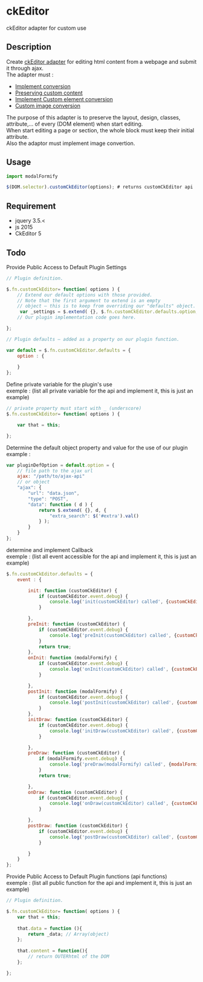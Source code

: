 # ckEditor
ckEditor adapter for custom use



## Description 
Create <a href="https://ckeditor.com/ckeditor-5/" target="_blank" >ckEditor adapter</a> for editing html content from a webpage and submit it through ajax. <br>
The adapter must :
<ul>
  <li>
    <a href="https://ckeditor.com/docs/ckeditor5/latest/framework/guides/deep-dive/conversion/conversion-introduction.html" target="_blank">Implement conversion</a>
  </li>
  <li>
    <a href="https://ckeditor.com/docs/ckeditor5/latest/framework/guides/deep-dive/conversion/conversion-preserving-custom-content.html" 
       target="_blank">
      Preserving custom content
    </a>
  </li>
  <li>
    <a href="https://ckeditor.com/docs/ckeditor5/latest/framework/guides/deep-dive/conversion/custom-element-conversion.html" 
       target="_blank">
      Implement Custom element conversion
    </a>
  </li>
  <li><a href="https://ckeditor.com/docs/ckeditor5/latest/framework/guides/deep-dive/conversion/conversion-preserving-custom-content.html">Custom image conversion</a></li>
</ul>

The purpose of this adapter is to preserve the layout, design, classes, attribute,... of every <TAG> (DOM element) when start editing. <br>
When start editing a page or section, the whole block must keep their initial attribute. <br>
Also the adaptor must implement image convertion. <br>


## Usage

```javascript
import modalFormify

$(DOM.selector).customCkEditor(options); # returns customCkEditor api
```

## Requirement 

<ul>
  <li>jquery 3.5.< </li>
  <li>js 2015 </li>
  <li>CkEditor 5 </li>
</ul>


## Todo
Provide Public Access to Default Plugin Settings
```javascript
// Plugin definition.

$.fn.customCkEditor= function( options ) {    
    // Extend our default options with those provided.    
    // Note that the first argument to extend is an empty    
    // object – this is to keep from overriding our "defaults" object.
     var _settings = $.extend( {}, $.fn.customCkEditor.defaults.option, options );  
    // Our plugin implementation code goes here. 

}; 

// Plugin defaults – added as a property on our plugin function.

var default = $.fn.customCkEditor.defaults = {
    option : {
      
    }
};
```
Define private variable for the plugin's use <br>
exemple : (list all private variable for the api and implement it, this is just an example)
```javascript
// private property must start with _ (underscore)
$.fn.customCkEditor= function( options ) {    

    var that = this;

}; 

```

Determine the default object property and value for the use of our plugin <br>
example :
```javascript
var pluginDefOption = default.option = {
    // file path to the ajax url
    ajax: "/path/to/ajax-api"
    // or object
    "ajax": {
        "url": "data.json",
        "type": "POST",
        "data": function ( d ) {
            return $.extend( {}, d, {
                "extra_search": $('#extra').val()
            } );
        }
    }
};
```


determine and implement Callback <br>
exemple : (list all event accessible for the api and implement it, this is just an example)
```javascript
$.fn.customCkEditor.defaults = {
    event : {

        init: function (customCkEditor) {
            if (customCkEditor.event.debug) {
                console.log('init(customCkEditor) called', {customCkEditor: customCkEditor});
            }

        },
        preInit: function (customCkEditor) {
            if (customCkEditor.event.debug) {
                console.log('preInit(customCkEditor) called', {customCkEditor: customCkEditor});
            }
            return true;
        },
        onInit: function (modalFormify) {
            if (customCkEditor.event.debug) {
                console.log('onInit(customCkEditor) called', {customCkEditor: customCkEditor});
            }

        },
        postInit: function (modalFormify) {
            if (customCkEditor.event.debug) {
                console.log('postInit(customCkEditor) called', {customCkEditor: customCkEditor});
            }
        },
        initDraw: function (customCkEditor) {
            if (customCkEditor.event.debug) {
                console.log('initDraw(customCkEditor) called', {customCkEditor: customCkEditor});
            }

        },
        preDraw: function (customCkEditor) {
            if (modalFormify.event.debug) {
                console.log('preDraw(modalFormify) called', {modalFormify: modalFormify});
            }
            return true;

        },
        onDraw: function (customCkEditor) {
            if (customCkEditor.event.debug) {
                console.log('onDraw(customCkEditor) called', {customCkEditor: customCkEditor});
            }

        },
        postDraw: function (customCkEditor) {
            if (customCkEditor.event.debug) {
                console.log('postDraw(customCkEditor) called', {customCkEditor: customCkEditor});
            }

        }
    }
};
```

Provide Public Access to Default Plugin functions (api functions)<br>
exemple : (list all public function for the api and implement it, this is just an example)
```javascript
// Plugin definition.

$.fn.customCkEditor= function( options ) {    
    var that = this;
    
    that.data = function (){
        return _data; // Array(object)
    };
    
    that.content = function(){
        // return OUTERhtml of the DOM 
    };

}; 

```
